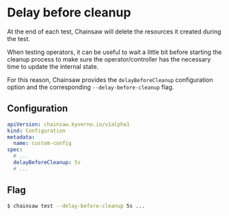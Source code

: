 # Delay before cleanup

At the end of each test, Chainsaw will delete the resources it created during the test.

When testing operators, it can be useful to wait a little bit before starting the cleanup process to make sure the operator/controller has the necessary time to update the internal state.

For this reason, Chainsaw provides the `delayBeforeCleanup` configuration option and the corresponding `--delay-before-cleanup` flag.

## Configuration

```yaml
apiVersion: chainsaw.kyverno.io/v1alpha1
kind: Configuration
metadata:
  name: custom-config
spec:
  # ...
  delayBeforeCleanup: 5s
  # ...
```

## Flag

```bash
$ chainsaw test --delay-before-cleanup 5s ...
```

